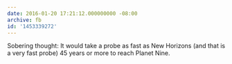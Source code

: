 ```yaml
---
date: 2016-01-20 17:21:12.000000000 -08:00
archive: fb
id: '1453339272'
---
```


Sobering thought: It would take a probe as fast as New Horizons (and that is a very fast probe) 45 years or more to reach Planet Nine.
